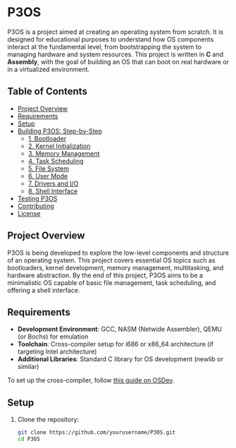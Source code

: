 # P3OS

P3OS is a project aimed at creating an operating system from scratch. It is designed for educational purposes to understand how OS components interact at the fundamental level, from bootstrapping the system to managing hardware and system resources. This project is written in **C** and **Assembly**, with the goal of building an OS that can boot on real hardware or in a virtualized environment.

## Table of Contents
- [Project Overview](#project-overview)
- [Requirements](#requirements)
- [Setup](#setup)
- [Building P3OS: Step-by-Step](#building-p3os-step-by-step)
  - [1. Bootloader](#1-bootloader)
  - [2. Kernel Initialization](#2-kernel-initialization)
  - [3. Memory Management](#3-memory-management)
  - [4. Task Scheduling](#4-task-scheduling)
  - [5. File System](#5-file-system)
  - [6. User Mode](#6-user-mode)
  - [7. Drivers and I/O](#7-drivers-and-io)
  - [8. Shell Interface](#8-shell-interface)
- [Testing P3OS](#testing-p3os)
- [Contributing](#contributing)
- [License](#license)

## Project Overview

P3OS is being developed to explore the low-level components and structure of an operating system. This project covers essential OS topics such as bootloaders, kernel development, memory management, multitasking, and hardware abstraction. By the end of this project, P3OS aims to be a minimalistic OS capable of basic file management, task scheduling, and offering a shell interface.

## Requirements

- **Development Environment**: GCC, NASM (Netwide Assembler), QEMU (or Bochs) for emulation
- **Toolchain**: Cross-compiler setup for i686 or x86_64 architecture (if targeting Intel architecture)
- **Additional Libraries**: Standard C library for OS development (newlib or similar)

To set up the cross-compiler, follow [this guide on OSDev](https://wiki.osdev.org/GCC_Cross-Compiler).

## Setup

1. Clone the repository:
   ```bash
   git clone https://github.com/yourusername/P3OS.git
   cd P3OS